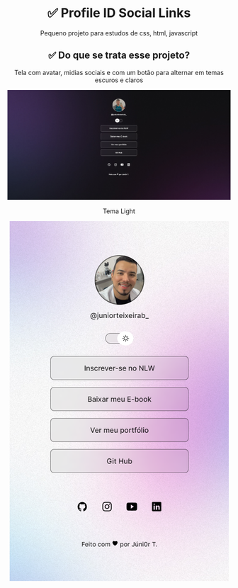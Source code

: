 
<h1 align="center">✅ Profile ID Social Links</h1>
<p align="center">Pequeno projeto para estudos de css, html, javascript</p>
<h2 align="center">✅ Do que se trata esse projeto? </h1>
<p align="center">Tela com avatar, midias sociais e com um botão para alternar em temas escuros e claros</p>
<img src=".github/preview.png"/>
<p align="center">Tema Light</p>
<p align="center"><img src=".github/previewlight.png"/></p>

